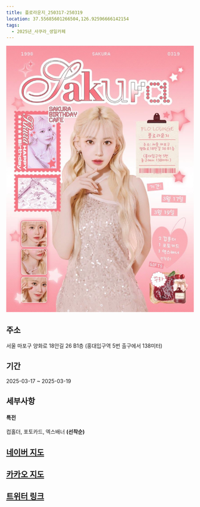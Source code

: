 ```yaml
---
title: 플로라운지_250317-250319
location: 37.55685601266504,126.92596666142154
tags:
  - 2025년_사쿠라_생일카페
---
```


<img src="/assets/1741082052.jpg"/>

## 주소
서울 마포구 양화로 18안길 26 B1층
(홍대입구역 5번 출구에서 138미터)

## 기간
2025-03-17 ~ 2025-03-19

## 세부사항
#### 특전
컵홀더, 포토카드, 엑스배너
**(선착순)**


## [네이버 지도](https://naver.me/xDJul4cI)
## [카카오 지도](https://place.map.kakao.com/218343974)
## [트위터 링크](https://x.com/sakuromi0319/status/1894232678238658670?s=46&t=osY4jEHeYA8cS9G5drBmkA)
